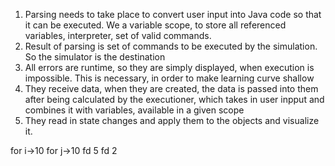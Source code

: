 1. Parsing needs to take place to convert user input into Java code so that it can be executed. We a variable scope, to store all referenced variables, interpreter, set of valid commands.
2. Result of parsing is set of commands to be executed by the simulation. So the simulator is the destination
3. All errors are runtime, so they are simply displayed, when execution is impossible. This is necessary, in order to make learning curve shallow
4. They receive data, when they are created, the data is passed into them after being calculated by the executioner,  which takes in user inpput and combines it with variables, available in a given scope
5. They read in state changes and apply them to the objects and visualize it.


for i->10
    for j->10
        fd 5
        fd 2